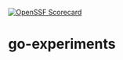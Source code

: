 [![OpenSSF Scorecard](https://api.securityscorecards.dev/projects/github.com/pjmangan/go-experiments/badge)](https://securityscorecards.dev/viewer/?uri=github.com/pjmangan/go-experiments) 

# go-experiments
